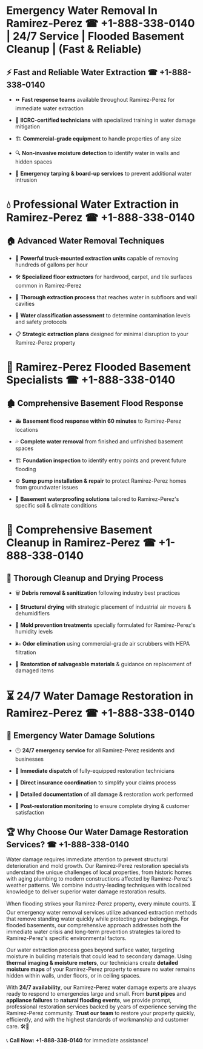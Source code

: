 # Emergency Water Removal In Ramirez-Perez ☎ +1-888-338-0140 | 24/7 Service | Flooded Basement Cleanup | (Fast & Reliable)  

## ⚡ Fast and Reliable Water Extraction ☎ +1-888-338-0140  
- ⏩ **Fast response teams** available throughout Ramirez-Perez for immediate water extraction  
- 🏅 **IICRC-certified technicians** with specialized training in water damage mitigation  
- 🏗️ **Commercial-grade equipment** to handle properties of any size  
- 🔍 **Non-invasive moisture detection** to identify water in walls and hidden spaces  
- 🛑 **Emergency tarping & board-up services** to prevent additional water intrusion  

# 💧 Professional Water Extraction in Ramirez-Perez ☎ +1-888-338-0140  

## 🏠 Advanced Water Removal Techniques  
- 🚛 **Powerful truck-mounted extraction units** capable of removing hundreds of gallons per hour  
- 🛠️ **Specialized floor extractors** for hardwood, carpet, and tile surfaces common in Ramirez-Perez  
- 📏 **Thorough extraction process** that reaches water in subfloors and wall cavities  
- 🧪 **Water classification assessment** to determine contamination levels and safety protocols  
- 📋 **Strategic extraction plans** designed for minimal disruption to your Ramirez-Perez property  

# 🌊 Ramirez-Perez Flooded Basement Specialists ☎ +1-888-338-0140  

## 🏚️ Comprehensive Basement Flood Response  
- 🚑 **Basement flood response within 60 minutes** to Ramirez-Perez locations  
- 💦 **Complete water removal** from finished and unfinished basement spaces  
- 🏗️ **Foundation inspection** to identify entry points and prevent future flooding  
- ⚙️ **Sump pump installation & repair** to protect Ramirez-Perez homes from groundwater issues  
- 🌱 **Basement waterproofing solutions** tailored to Ramirez-Perez's specific soil & climate conditions  

# 🧹 Comprehensive Basement Cleanup in Ramirez-Perez ☎ +1-888-338-0140  

## 🔄 Thorough Cleanup and Drying Process  
- 🗑️ **Debris removal & sanitization** following industry best practices  
- 💨 **Structural drying** with strategic placement of industrial air movers & dehumidifiers  
- 🦠 **Mold prevention treatments** specially formulated for Ramirez-Perez's humidity levels  
- 🌬️ **Odor elimination** using commercial-grade air scrubbers with HEPA filtration  
- 🔧 **Restoration of salvageable materials** & guidance on replacement of damaged items  

# ⏳ 24/7 Water Damage Restoration in Ramirez-Perez ☎ +1-888-338-0140  

## 🚀 Emergency Water Damage Solutions  
- 🕛 **24/7 emergency service** for all Ramirez-Perez residents and businesses  
- 🚒 **Immediate dispatch** of fully-equipped restoration technicians  
- 🏦 **Direct insurance coordination** to simplify your claims process  
- 📜 **Detailed documentation** of all damage & restoration work performed  
- 🔎 **Post-restoration monitoring** to ensure complete drying & customer satisfaction  

## 🏆 Why Choose Our Water Damage Restoration Services? ☎ +1-888-338-0140  
Water damage requires immediate attention to prevent structural deterioration and mold growth. Our Ramirez-Perez restoration specialists understand the unique challenges of local properties, from historic homes with aging plumbing to modern constructions affected by Ramirez-Perez's weather patterns. We combine industry-leading techniques with localized knowledge to deliver superior water damage restoration results.  

When flooding strikes your Ramirez-Perez property, every minute counts. ⏳ Our emergency water removal services utilize advanced extraction methods that remove standing water quickly while protecting your belongings. For flooded basements, our comprehensive approach addresses both the immediate water crisis and long-term prevention strategies tailored to Ramirez-Perez's specific environmental factors.  

Our water extraction process goes beyond surface water, targeting moisture in building materials that could lead to secondary damage. Using **thermal imaging & moisture meters**, our technicians create **detailed moisture maps** of your Ramirez-Perez property to ensure no water remains hidden within walls, under floors, or in ceiling spaces.  

With **24/7 availability**, our Ramirez-Perez water damage experts are always ready to respond to emergencies large and small. From **burst pipes** and **appliance failures** to **natural flooding events**, we provide prompt, professional restoration services backed by years of experience serving the Ramirez-Perez community. **Trust our team** to restore your property quickly, efficiently, and with the highest standards of workmanship and customer care. 🛠️💪  

📞 **Call Now: +1-888-338-0140** for immediate assistance!